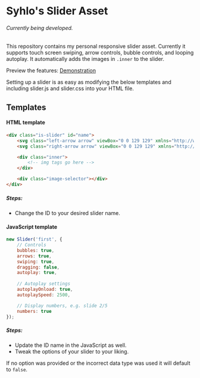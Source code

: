 # Syhlo's Slider Asset

###### *Currently being developed.*

This repository contains my personal responsive slider asset. Currently it supports touch screen swiping, arrow controls, bubble controls, and looping autoplay. It automatically adds the images in `.inner` to the slider.

Preview the features: [Demonstration](https://codepen.io/Syh/full/VqEMNd)

Setting up a slider is as easy as modifying the below templates and including slider.js and slider.css into your HTML file.

## Templates

#### HTML template
```html
<div class="is-slider" id="name">
	<svg class="left-arrow arrow" viewBox="0 0 129 129" xmlns="http://www.w3.org/2000/svg"></svg>
	<svg class="right-arrow arrow" viewBox="0 0 129 129" xmlns="http://www.w3.org/2000/svg"></svg>

	<div class="inner">
    	<!-- img tags go here -->
	</div>

	<div class="image-selector"></div>
</div>
```
##### Steps: 
* Change the ID to your desired slider name.

#### JavaScript template
```javascript
new Slider('first', {
    // Controls
    bubbles: true,
    arrows: true,
    swiping: true,
    dragging: false,
    autoplay: true,
    
    // Autoplay settings
    autoplayOnload: true,
    autoplaySpeed: 2500,

    // Display numbers, e.g. slide 2/5
    numbers: true
});
```
##### Steps:

* Update the ID name in the JavaScript as well. 
* Tweak the options of your slider to your liking. 

If no option was provided or the incorrect data type was used it will default to `false`.
